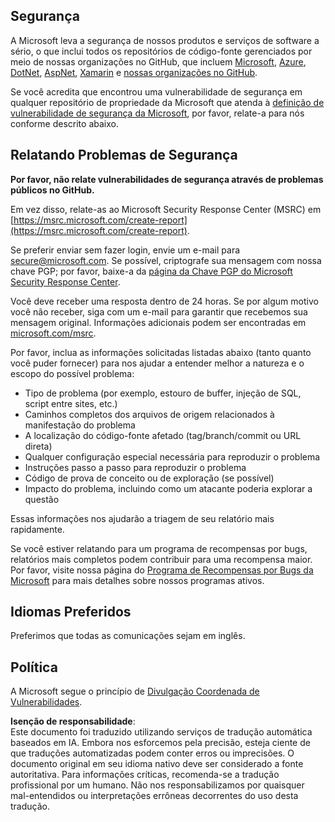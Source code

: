 ## Segurança

A Microsoft leva a segurança de nossos produtos e serviços de software a sério, o que inclui todos os repositórios de código-fonte gerenciados por meio de nossas organizações no GitHub, que incluem [Microsoft](https://github.com/Microsoft), [Azure](https://github.com/Azure), [DotNet](https://github.com/dotnet), [AspNet](https://github.com/aspnet), [Xamarin](https://github.com/xamarin) e [nossas organizações no GitHub](https://opensource.microsoft.com/).

Se você acredita que encontrou uma vulnerabilidade de segurança em qualquer repositório de propriedade da Microsoft que atenda à [definição de vulnerabilidade de segurança da Microsoft](https://docs.microsoft.com/previous-versions/tn-archive/cc751383(v=technet.10)?WT.mc_id=academic-77952-leestott), por favor, relate-a para nós conforme descrito abaixo.

## Relatando Problemas de Segurança

**Por favor, não relate vulnerabilidades de segurança através de problemas públicos no GitHub.**

Em vez disso, relate-as ao Microsoft Security Response Center (MSRC) em [https://msrc.microsoft.com/create-report](https://msrc.microsoft.com/create-report).

Se preferir enviar sem fazer login, envie um e-mail para [secure@microsoft.com](mailto:secure@microsoft.com). Se possível, criptografe sua mensagem com nossa chave PGP; por favor, baixe-a da [página da Chave PGP do Microsoft Security Response Center](https://www.microsoft.com/en-us/msrc/pgp-key-msrc).

Você deve receber uma resposta dentro de 24 horas. Se por algum motivo você não receber, siga com um e-mail para garantir que recebemos sua mensagem original. Informações adicionais podem ser encontradas em [microsoft.com/msrc](https://www.microsoft.com/msrc).

Por favor, inclua as informações solicitadas listadas abaixo (tanto quanto você puder fornecer) para nos ajudar a entender melhor a natureza e o escopo do possível problema:

  * Tipo de problema (por exemplo, estouro de buffer, injeção de SQL, script entre sites, etc.)
  * Caminhos completos dos arquivos de origem relacionados à manifestação do problema
  * A localização do código-fonte afetado (tag/branch/commit ou URL direta)
  * Qualquer configuração especial necessária para reproduzir o problema
  * Instruções passo a passo para reproduzir o problema
  * Código de prova de conceito ou de exploração (se possível)
  * Impacto do problema, incluindo como um atacante poderia explorar a questão

Essas informações nos ajudarão a triagem de seu relatório mais rapidamente.

Se você estiver relatando para um programa de recompensas por bugs, relatórios mais completos podem contribuir para uma recompensa maior. Por favor, visite nossa página do [Programa de Recompensas por Bugs da Microsoft](https://microsoft.com/msrc/bounty) para mais detalhes sobre nossos programas ativos.

## Idiomas Preferidos

Preferimos que todas as comunicações sejam em inglês.

## Política

A Microsoft segue o princípio de [Divulgação Coordenada de Vulnerabilidades](https://www.microsoft.com/en-us/msrc/cvd).

**Isenção de responsabilidade**:  
Este documento foi traduzido utilizando serviços de tradução automática baseados em IA. Embora nos esforcemos pela precisão, esteja ciente de que traduções automatizadas podem conter erros ou imprecisões. O documento original em seu idioma nativo deve ser considerado a fonte autoritativa. Para informações críticas, recomenda-se a tradução profissional por um humano. Não nos responsabilizamos por quaisquer mal-entendidos ou interpretações errôneas decorrentes do uso desta tradução.